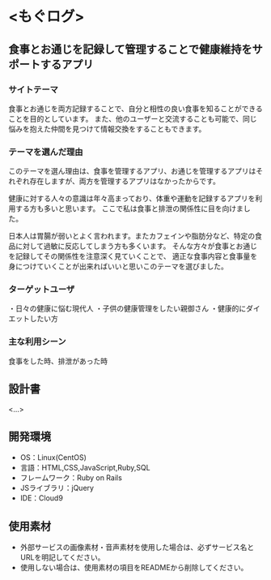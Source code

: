 # <もぐログ>

## 食事とお通じを記録して管理することで健康維持をサポートするアプリ
### サイトテーマ
食事とお通じを両方記録することで、自分と相性の良い食事を知ることができることを目的としています。
また、他のユーザーと交流することも可能で、同じ悩みを抱えた仲間を見つけて情報交換をすることもできます。

### テーマを選んだ理由
このテーマを選ん理由は、食事を管理するアプリ、お通じを管理するアプリはそれぞれ存在しますが、両方を管理するアプリはなかったからです。

健康に対する人々の意識は年々高まっており、体重や運動を記録するアプリを利用する方も多いと思います。
ここで私は食事と排泄の関係性に目を向けました。

日本人は胃腸が弱いとよく言われます。またカフェインや脂肪分など、特定の食品に対して過敏に反応してしまう方も多くいます。
そんな方々が食事とお通じを記録してその関係性を注意深く見ていくことで、
適正な食事内容と食事量を身につけていくことが出来ればいいと思いこのテーマを選びました。


### ターゲットユーザ
・日々の健康に悩む現代人
・子供の健康管理をしたい親御さん
・健康的にダイエットしたい方

### 主な利用シーン
食事をした時、排泄があった時

## 設計書
<...>

## 開発環境
- OS：Linux(CentOS)
- 言語：HTML,CSS,JavaScript,Ruby,SQL
- フレームワーク：Ruby on Rails
- JSライブラリ：jQuery
- IDE：Cloud9

## 使用素材
- 外部サービスの画像素材・音声素材を使用した場合は、必ずサービス名とURLを明記してください。
- 使用しない場合は、使用素材の項目をREADMEから削除してください。